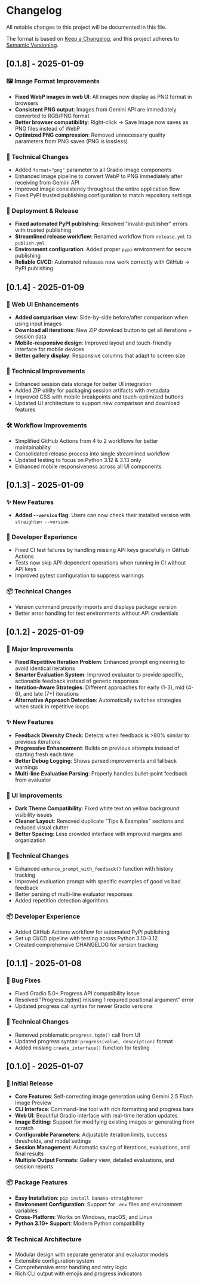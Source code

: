 # Changelog

All notable changes to this project will be documented in this file.

The format is based on [Keep a Changelog](https://keepachangelog.com/en/1.0.0/),
and this project adheres to [Semantic Versioning](https://semver.org/spec/v2.0.0.html).

## [0.1.8] - 2025-01-09

### 🖼️ Image Format Improvements
- **Fixed WebP images in web UI**: All images now display as PNG format in browsers
- **Consistent PNG output**: Images from Gemini API are immediately converted to RGB/PNG format
- **Better browser compatibility**: Right-click → Save Image now saves as PNG files instead of WebP
- **Optimized PNG compression**: Removed unnecessary quality parameters from PNG saves (PNG is lossless)

### 🔧 Technical Changes
- Added `format="png"` parameter to all Gradio Image components
- Enhanced image pipeline to convert WebP to PNG immediately after receiving from Gemini API
- Improved image consistency throughout the entire application flow
- Fixed PyPI trusted publishing configuration to match repository settings

### 🚀 Deployment & Release
- **Fixed automated PyPI publishing**: Resolved "invalid-publisher" errors with trusted publishing
- **Streamlined release workflow**: Renamed workflow from `release.yml` to `publish.yml` 
- **Environment configuration**: Added proper `pypi` environment for secure publishing
- **Reliable CI/CD**: Automated releases now work correctly with GitHub → PyPI publishing

## [0.1.4] - 2025-01-09

### 🎨 Web UI Enhancements
- **Added comparison view**: Side-by-side before/after comparison when using input images
- **Download all iterations**: New ZIP download button to get all iterations + session data
- **Mobile-responsive design**: Improved layout and touch-friendly interface for mobile devices
- **Better gallery display**: Responsive columns that adapt to screen size

### 🔧 Technical Improvements
- Enhanced session data storage for better UI integration
- Added ZIP utility for packaging session artifacts with metadata
- Improved CSS with mobile breakpoints and touch-optimized buttons
- Updated UI architecture to support new comparison and download features

### 🛠 Workflow Improvements
- Simplified GitHub Actions from 4 to 2 workflows for better maintainability
- Consolidated release process into single streamlined workflow
- Updated testing to focus on Python 3.12 & 3.13 only
- Enhanced mobile responsiveness across all UI components

## [0.1.3] - 2025-01-09

### ✨ New Features
- **Added `--version` flag**: Users can now check their installed version with `straighten --version`

### 🧪 Developer Experience
- Fixed CI test failures by handling missing API keys gracefully in GitHub Actions
- Tests now skip API-dependent operations when running in CI without API keys
- Improved pytest configuration to suppress warnings

### 📦 Technical Changes
- Version command properly imports and displays package version
- Better error handling for test environments without API credentials

## [0.1.2] - 2025-01-09

### 🚀 Major Improvements
- **Fixed Repetitive Iteration Problem**: Enhanced prompt engineering to avoid identical iterations
- **Smarter Evaluation System**: Improved evaluator to provide specific, actionable feedback instead of generic responses
- **Iteration-Aware Strategies**: Different approaches for early (1-3), mid (4-6), and late (7+) iterations
- **Alternative Approach Detection**: Automatically switches strategies when stuck in repetitive loops

### ✨ New Features
- **Feedback Diversity Check**: Detects when feedback is >80% similar to previous iterations
- **Progressive Enhancement**: Builds on previous attempts instead of starting fresh each time
- **Better Debug Logging**: Shows parsed improvements and fallback warnings
- **Multi-line Evaluation Parsing**: Properly handles bullet-point feedback from evaluator

### 🎨 UI Improvements  
- **Dark Theme Compatibility**: Fixed white text on yellow background visibility issues
- **Cleaner Layout**: Removed duplicate "Tips & Examples" sections and reduced visual clutter
- **Better Spacing**: Less crowded interface with improved margins and organization

### 🔧 Technical Changes
- Enhanced `enhance_prompt_with_feedback()` function with history tracking
- Improved evaluation prompt with specific examples of good vs bad feedback
- Better parsing of multi-line evaluator responses
- Added repetition detection algorithms

### 📦 Developer Experience
- Added GitHub Actions workflow for automated PyPI publishing
- Set up CI/CD pipeline with testing across Python 3.10-3.12
- Created comprehensive CHANGELOG for version tracking

## [0.1.1] - 2025-01-08

### 🐛 Bug Fixes
- Fixed Gradio 5.0+ Progress API compatibility issue
- Resolved "Progress.tqdm() missing 1 required positional argument" error
- Updated progress call syntax for newer Gradio versions

### 🔧 Technical Changes
- Removed problematic `progress.tqdm()` call from UI
- Updated progress syntax: `progress(value, description)` format
- Added missing `create_interface()` function for testing

## [0.1.0] - 2025-01-07

### 🎉 Initial Release
- **Core Features**: Self-correcting image generation using Gemini 2.5 Flash Image Preview
- **CLI Interface**: Command-line tool with rich formatting and progress bars
- **Web UI**: Beautiful Gradio interface with real-time iteration updates
- **Image Editing**: Support for modifying existing images or generating from scratch
- **Configurable Parameters**: Adjustable iteration limits, success thresholds, and model settings
- **Session Management**: Automatic saving of iterations, evaluations, and final results
- **Multiple Output Formats**: Gallery view, detailed evaluations, and session reports

### 📦 Package Features
- **Easy Installation**: `pip install banana-straightener`
- **Environment Configuration**: Support for `.env` files and environment variables
- **Cross-Platform**: Works on Windows, macOS, and Linux
- **Python 3.10+ Support**: Modern Python compatibility

### 🛠 Technical Architecture
- Modular design with separate generator and evaluator models
- Extensible configuration system
- Comprehensive error handling and retry logic
- Rich CLI output with emojis and progress indicators